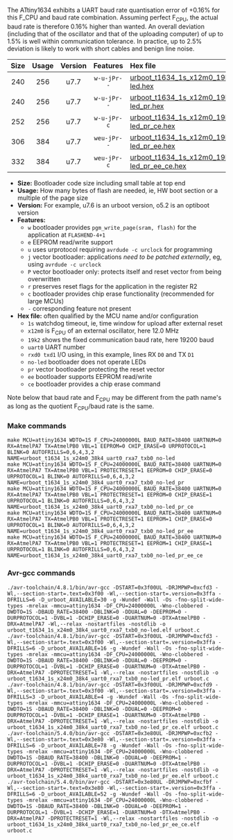 The ATtiny1634 exhibits a UART baud rate quantisation error of +0.16% for this F_CPU and baud rate combination. Assuming perfect F<sub>CPU</sub>, the actual baud rate is therefore 0.16% higher than wanted. An overall deviation (including that of the oscillator and that of the uploading computer) of up to 1.5% is well within communication tolerance. In practice, up to 2.5% deviation is likely to work with short cables and benign line noise.

|Size|Usage|Version|Features|Hex file|
|:-:|:-:|:-:|:-:|:--|
|240|256|u7.7|`w-u-jPr--`|[urboot_t1634_1s_x12m0_19k2_uart0_rxa7_txb0_no-led.hex](https://raw.githubusercontent.com/stefanrueger/urboot.hex/main/u7.7/mcus/attiny1634/watchdog_1_s/external_oscillator_x/12m000000_hz/%2B%2B19k2_baud/uart0_rxa7_txb0/no-led/urboot_t1634_1s_x12m0_19k2_uart0_rxa7_txb0_no-led.hex)|
|240|256|u7.7|`w-u-jPr--`|[urboot_t1634_1s_x12m0_19k2_uart0_rxa7_txb0_no-led_pr.hex](https://raw.githubusercontent.com/stefanrueger/urboot.hex/main/u7.7/mcus/attiny1634/watchdog_1_s/external_oscillator_x/12m000000_hz/%2B%2B19k2_baud/uart0_rxa7_txb0/no-led/urboot_t1634_1s_x12m0_19k2_uart0_rxa7_txb0_no-led_pr.hex)|
|252|256|u7.7|`w-u-jPr-c`|[urboot_t1634_1s_x12m0_19k2_uart0_rxa7_txb0_no-led_pr_ce.hex](https://raw.githubusercontent.com/stefanrueger/urboot.hex/main/u7.7/mcus/attiny1634/watchdog_1_s/external_oscillator_x/12m000000_hz/%2B%2B19k2_baud/uart0_rxa7_txb0/no-led/urboot_t1634_1s_x12m0_19k2_uart0_rxa7_txb0_no-led_pr_ce.hex)|
|306|384|u7.7|`weu-jPr--`|[urboot_t1634_1s_x12m0_19k2_uart0_rxa7_txb0_no-led_pr_ee.hex](https://raw.githubusercontent.com/stefanrueger/urboot.hex/main/u7.7/mcus/attiny1634/watchdog_1_s/external_oscillator_x/12m000000_hz/%2B%2B19k2_baud/uart0_rxa7_txb0/no-led/urboot_t1634_1s_x12m0_19k2_uart0_rxa7_txb0_no-led_pr_ee.hex)|
|332|384|u7.7|`weu-jPr-c`|[urboot_t1634_1s_x12m0_19k2_uart0_rxa7_txb0_no-led_pr_ee_ce.hex](https://raw.githubusercontent.com/stefanrueger/urboot.hex/main/u7.7/mcus/attiny1634/watchdog_1_s/external_oscillator_x/12m000000_hz/%2B%2B19k2_baud/uart0_rxa7_txb0/no-led/urboot_t1634_1s_x12m0_19k2_uart0_rxa7_txb0_no-led_pr_ee_ce.hex)|

- **Size:** Bootloader code size including small table at top end
- **Usage:** How many bytes of flash are needed, ie, HW boot section or a multiple of the page size
- **Version:** For example, u7.6 is an urboot version, o5.2 is an optiboot version
- **Features:**
  + `w` bootloader provides `pgm_write_page(sram, flash)` for the application at `FLASHEND-4+1`
  + `e` EEPROM read/write support
  + `u` uses urprotocol requiring `avrdude -c urclock` for programming
  + `j` vector bootloader: applications *need to be patched externally*, eg, using `avrdude -c urclock`
  + `P` vector bootloader only: protects itself and reset vector from being overwritten
  + `r` preserves reset flags for the application in the register R2
  + `c` bootloader provides chip erase functionality (recommended for large MCUs)
  + `-` corresponding feature not present
- **Hex file:** often qualified by the MCU name and/or configuration
  + `1s` watchdog timeout, ie, time window for upload after external reset
  + `x12m0` is F<sub>CPU</sub> of an external oscillator, here 12.0 MHz
  + `19k2` shows the fixed communication baud rate, here 19200 baud
  + `uart0` UART number
  + `rxd0 txd1` I/O using, in this example, lines RX `D0` and TX `D1`
  + `no-led` bootloader does not operate LEDs
  + `pr` vector bootloader protecting the reset vector
  + `ee` bootloader supports EEPROM read/write
  + `ce` bootloader provides a chip erase command


Note below that baud rate and F<sub>CPU</sub> may be different from the path name's as long as the quotient F<sub>CPU</sub>/baud rate is the same.

### Make commands
```
make MCU=attiny1634 WDTO=1S F_CPU=24000000L BAUD_RATE=38400 UARTNUM=0 RX=AtmelPA7 TX=AtmelPB0 VBL=1 EEPROM=0 CHIP_ERASE=0 URPROTOCOL=1 BLINK=0 AUTOFRILLS=0,6,4,3,2 NAME=urboot_t1634_1s_x24m0_38k4_uart0_rxa7_txb0_no-led
make MCU=attiny1634 WDTO=1S F_CPU=24000000L BAUD_RATE=38400 UARTNUM=0 RX=AtmelPA7 TX=AtmelPB0 VBL=1 PROTECTRESET=1 EEPROM=0 CHIP_ERASE=0 URPROTOCOL=1 BLINK=0 AUTOFRILLS=0,6,4,3,2 NAME=urboot_t1634_1s_x24m0_38k4_uart0_rxa7_txb0_no-led_pr
make MCU=attiny1634 WDTO=1S F_CPU=24000000L BAUD_RATE=38400 UARTNUM=0 RX=AtmelPA7 TX=AtmelPB0 VBL=1 PROTECTRESET=1 EEPROM=0 CHIP_ERASE=1 URPROTOCOL=1 BLINK=0 AUTOFRILLS=0,6,4,3,2 NAME=urboot_t1634_1s_x24m0_38k4_uart0_rxa7_txb0_no-led_pr_ce
make MCU=attiny1634 WDTO=1S F_CPU=24000000L BAUD_RATE=38400 UARTNUM=0 RX=AtmelPA7 TX=AtmelPB0 VBL=1 PROTECTRESET=1 EEPROM=1 CHIP_ERASE=0 URPROTOCOL=1 BLINK=0 AUTOFRILLS=0,6,4,3,2 NAME=urboot_t1634_1s_x24m0_38k4_uart0_rxa7_txb0_no-led_pr_ee
make MCU=attiny1634 WDTO=1S F_CPU=24000000L BAUD_RATE=38400 UARTNUM=0 RX=AtmelPA7 TX=AtmelPB0 VBL=1 PROTECTRESET=1 EEPROM=1 CHIP_ERASE=1 URPROTOCOL=1 BLINK=0 AUTOFRILLS=0,6,4,3,2 NAME=urboot_t1634_1s_x24m0_38k4_uart0_rxa7_txb0_no-led_pr_ee_ce
```

### Avr-gcc commands
```
./avr-toolchain/4.8.1/bin/avr-gcc -DSTART=0x3f00UL -DRJMPWP=0xcfd3 -Wl,--section-start=.text=0x3f00 -Wl,--section-start=.version=0x3ffa -DFRILLS=6 -D_urboot_AVAILABLE=30 -g -Wundef -Wall -Os -fno-split-wide-types -mrelax -mmcu=attiny1634 -DF_CPU=24000000L -Wno-clobbered -DWDTO=1S -DBAUD_RATE=38400 -DBLINK=0 -DDUAL=0 -DEEPROM=0 -DURPROTOCOL=1 -DVBL=1 -DCHIP_ERASE=0 -DUARTNUM=0 -DTX=AtmelPB0 -DRX=AtmelPA7 -Wl,--relax -nostartfiles -nostdlib -o urboot_t1634_1s_x24m0_38k4_uart0_rxa7_txb0_no-led.elf urboot.c
./avr-toolchain/4.8.1/bin/avr-gcc -DSTART=0x3f00UL -DRJMPWP=0xcfd3 -Wl,--section-start=.text=0x3f00 -Wl,--section-start=.version=0x3ffa -DFRILLS=6 -D_urboot_AVAILABLE=16 -g -Wundef -Wall -Os -fno-split-wide-types -mrelax -mmcu=attiny1634 -DF_CPU=24000000L -Wno-clobbered -DWDTO=1S -DBAUD_RATE=38400 -DBLINK=0 -DDUAL=0 -DEEPROM=0 -DURPROTOCOL=1 -DVBL=1 -DCHIP_ERASE=0 -DUARTNUM=0 -DTX=AtmelPB0 -DRX=AtmelPA7 -DPROTECTRESET=1 -Wl,--relax -nostartfiles -nostdlib -o urboot_t1634_1s_x24m0_38k4_uart0_rxa7_txb0_no-led_pr.elf urboot.c
./avr-toolchain/4.8.1/bin/avr-gcc -DSTART=0x3f00UL -DRJMPWP=0xcfd9 -Wl,--section-start=.text=0x3f00 -Wl,--section-start=.version=0x3ffa -DFRILLS=3 -D_urboot_AVAILABLE=4 -g -Wundef -Wall -Os -fno-split-wide-types -mrelax -mmcu=attiny1634 -DF_CPU=24000000L -Wno-clobbered -DWDTO=1S -DBAUD_RATE=38400 -DBLINK=0 -DDUAL=0 -DEEPROM=0 -DURPROTOCOL=1 -DVBL=1 -DCHIP_ERASE=1 -DUARTNUM=0 -DTX=AtmelPB0 -DRX=AtmelPA7 -DPROTECTRESET=1 -Wl,--relax -nostartfiles -nostdlib -o urboot_t1634_1s_x24m0_38k4_uart0_rxa7_txb0_no-led_pr_ce.elf urboot.c
./avr-toolchain/5.4.0/bin/avr-gcc -DSTART=0x3e80UL -DRJMPWP=0xcfb2 -Wl,--section-start=.text=0x3e80 -Wl,--section-start=.version=0x3ffa -DFRILLS=6 -D_urboot_AVAILABLE=78 -g -Wundef -Wall -Os -fno-split-wide-types -mrelax -mmcu=attiny1634 -DF_CPU=24000000L -Wno-clobbered -DWDTO=1S -DBAUD_RATE=38400 -DBLINK=0 -DDUAL=0 -DEEPROM=1 -DURPROTOCOL=1 -DVBL=1 -DCHIP_ERASE=0 -DUARTNUM=0 -DTX=AtmelPB0 -DRX=AtmelPA7 -DPROTECTRESET=1 -Wl,--relax -nostartfiles -nostdlib -o urboot_t1634_1s_x24m0_38k4_uart0_rxa7_txb0_no-led_pr_ee.elf urboot.c
./avr-toolchain/5.4.0/bin/avr-gcc -DSTART=0x3e80UL -DRJMPWP=0xcfbf -Wl,--section-start=.text=0x3e80 -Wl,--section-start=.version=0x3ffa -DFRILLS=6 -D_urboot_AVAILABLE=52 -g -Wundef -Wall -Os -fno-split-wide-types -mrelax -mmcu=attiny1634 -DF_CPU=24000000L -Wno-clobbered -DWDTO=1S -DBAUD_RATE=38400 -DBLINK=0 -DDUAL=0 -DEEPROM=1 -DURPROTOCOL=1 -DVBL=1 -DCHIP_ERASE=1 -DUARTNUM=0 -DTX=AtmelPB0 -DRX=AtmelPA7 -DPROTECTRESET=1 -Wl,--relax -nostartfiles -nostdlib -o urboot_t1634_1s_x24m0_38k4_uart0_rxa7_txb0_no-led_pr_ee_ce.elf urboot.c
```

